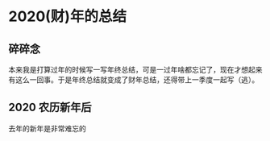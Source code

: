 # 2020(财)年的总结

## 碎碎念

本来我是打算过年的时候写一写年终总结，可是一过年啥都忘记了，现在才想起来有这么一回事。于是年终总结就变成了财年总结，还得带上一季度一起写（逃）。

## 2020 农历新年后

去年的新年是非常难忘的
